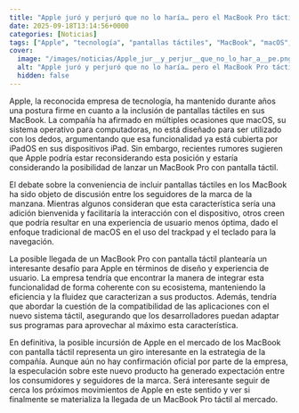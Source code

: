 ```yaml
---
title: "Apple juró y perjuró que no lo haría… pero el MacBook Pro táctil podría ser real"
date: 2025-09-18T13:14:56+0000
categories: [Noticias]
tags: ["Apple", "tecnología", "pantallas táctiles", "MacBook", "macOS", "iPadOS", "MacBook Pro", "experiencia de usuario", "diseño", "ecosistema", "aplicaciones", "desarrolladores", "mercado."]
cover:
  image: "/images/noticias/Apple_jur__y_perjur__que_no_lo_har_a__pe.png"
  alt: "Apple juró y perjuró que no lo haría… pero el MacBook Pro táctil podría ser real"
  hidden: false
---
```


Apple, la reconocida empresa de tecnología, ha mantenido durante años una postura firme en cuanto a la inclusión de pantallas táctiles en sus MacBook. La compañía ha afirmado en múltiples ocasiones que macOS, su sistema operativo para computadoras, no está diseñado para ser utilizado con los dedos, argumentando que esa funcionalidad ya está cubierta por iPadOS en sus dispositivos iPad. Sin embargo, recientes rumores sugieren que Apple podría estar reconsiderando esta posición y estaría considerando la posibilidad de lanzar un MacBook Pro con pantalla táctil.

El debate sobre la conveniencia de incluir pantallas táctiles en los MacBook ha sido objeto de discusión entre los seguidores de la marca de la manzana. Mientras algunos consideran que esta característica sería una adición bienvenida y facilitaría la interacción con el dispositivo, otros creen que podría resultar en una experiencia de usuario menos óptima, dado el enfoque tradicional de macOS en el uso del trackpad y el teclado para la navegación.

La posible llegada de un MacBook Pro con pantalla táctil plantearía un interesante desafío para Apple en términos de diseño y experiencia de usuario. La empresa tendría que encontrar la manera de integrar esta funcionalidad de forma coherente con su ecosistema, manteniendo la eficiencia y la fluidez que caracterizan a sus productos. Además, tendría que abordar la cuestión de la compatibilidad de las aplicaciones con el nuevo sistema táctil, asegurando que los desarrolladores puedan adaptar sus programas para aprovechar al máximo esta característica.

En definitiva, la posible incursión de Apple en el mercado de los MacBook con pantalla táctil representa un giro interesante en la estrategia de la compañía. Aunque aún no hay confirmación oficial por parte de la empresa, la especulación sobre este nuevo producto ha generado expectación entre los consumidores y seguidores de la marca. Será interesante seguir de cerca los próximos movimientos de Apple en este sentido y ver si finalmente se materializa la llegada de un MacBook Pro táctil al mercado.
